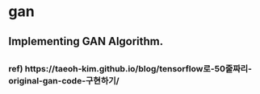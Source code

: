 # gan
<h2>Implementing GAN Algorithm.<h2>
<h3>ref) https://taeoh-kim.github.io/blog/tensorflow로-50줄짜리-original-gan-code-구현하기/<h3>

